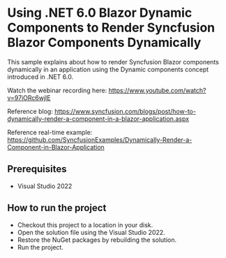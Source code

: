 # Using .NET 6.0 Blazor Dynamic Components to Render Syncfusion Blazor Components Dynamically

This sample explains about how to render Syncfusion Blazor components dynamically in an application using the Dynamic components concept introduced in .NET 6.0.

Watch the webinar recording here: https://www.youtube.com/watch?v=97iORc6wjlE

Reference blog: https://www.syncfusion.com/blogs/post/how-to-dynamically-render-a-component-in-a-blazor-application.aspx

Reference real-time example: https://github.com/SyncfusionExamples/Dynamically-Render-a-Component-in-Blazor-Application

## Prerequisites

* Visual Studio 2022

## How to run the project

* Checkout this project to a location in your disk.
* Open the solution file using the Visual Studio 2022.
* Restore the NuGet packages by rebuilding the solution.
* Run the project.
